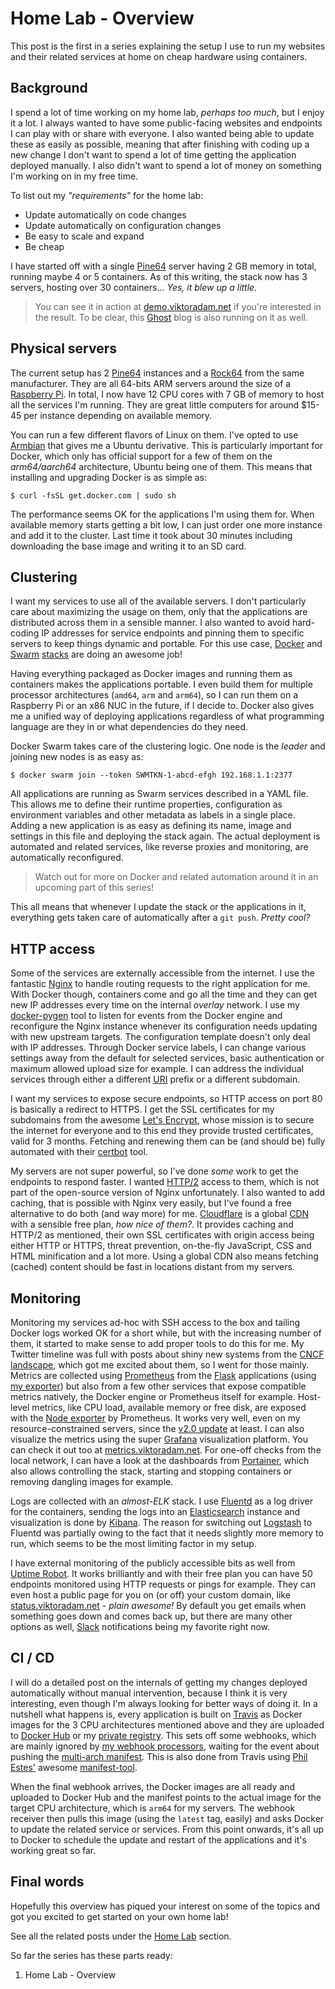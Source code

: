 # Home Lab - Overview

This post is the first in a series explaining the setup I use to run my websites and their related services at home on cheap hardware using containers.

## Background

I spend a lot of time working on my home lab, *perhaps too much*, but I enjoy it a lot. I always wanted to have some public-facing websites and endpoints I can play with or share with everyone. I also wanted being able to update these as easily as possible, meaning that after finishing with coding up a new change I don't want to spend a lot of time getting the application deployed manually. I also didn't want to spend a lot of money on something I'm working on in my free time.

To list out my *"requirements"* for the home lab:

- Update automatically on code changes
- Update automatically on configuration changes
- Be easy to scale and expand
- Be cheap

I have started off with a single [Pine64](https://www.pine64.org/?page_id=1194) server having 2 GB memory in total, running maybe 4 or 5 containers. As of this writing, the stack now has 3 servers, hosting over 30 containers... *Yes, it blew up a little.*

> You can see it in action at [demo.viktoradam.net](https://demo.viktoradam.net) if you're interested in the result. To be clear, this [Ghost](https://ghost.org/) blog is also running on it as well.

## Physical servers

The current setup has 2 [Pine64](https://www.pine64.org/?page_id=1194) instances and a [Rock64](https://www.pine64.org/?page_id=7147) from the same manufacturer. They are all 64-bits ARM servers around the size of a [Raspberry Pi](https://www.raspberrypi.org/). In total, I now have 12 CPU cores with 7 GB of memory to host all the services I'm running. They are great little computers for around $15-45 per instance depending on available memory.

You can run a few different flavors of Linux on them. I've opted to use [Armbian](https://www.armbian.com/) that gives me a Ubuntu derivative. This is particularly important for Docker, which only has official support for a few of them on the *arm64/aarch64* architecture, Ubuntu being one of them. This means that installing and upgrading Docker is as simple as:

```shell
$ curl -fsSL get.docker.com | sudo sh
```

The performance seems OK for the applications I'm using them for. When available memory starts getting a bit low, I can just order one more instance and add it to the cluster. Last time it took about 30 minutes including downloading the base image and writing it to an SD card.

## Clustering

I want my services to use all of the available servers. I don't particularly care about maximizing the usage on them, only that the applications are distributed across them in a sensible manner. I also wanted to avoid hard-coding IP addresses for service endpoints and pinning them to specific servers to keep things dynamic and portable. For this use case, [Docker](https://www.docker.com) and [Swarm](https://docs.docker.com/engine/swarm/) [stacks](https://docs.docker.com/engine/reference/commandline/stack/) are doing an awesome job!

Having everything packaged as Docker images and running them as containers makes the applications portable. I even build them for multiple processor architectures (`amd64`, `arm` and `arm64`), so I can run them on a Raspberry Pi or an x86 NUC in the future, if I decide to. Docker also gives me a unified way of deploying applications regardless of what programming language are they in or what dependencies do they need.

Docker Swarm takes care of the clustering logic. One node is the *leader* and joining new nodes is as easy as:

```shell
$ docker swarm join --token SWMTKN-1-abcd-efgh 192.168.1.1:2377
```

All applications are running as Swarm services described in a YAML file. This allows me to define their runtime properties, configuration as environment variables and other metadata as labels in a single place. Adding a new application is as easy as defining its name, image and settings in this file and deploying the stack again. The actual deployment is automated and related services, like reverse proxies and monitoring, are automatically reconfigured.

> Watch out for more on Docker and related automation around it in an upcoming part of this series!

This all means that whenever I update the stack or the applications in it, everything gets taken care of automatically after a `git push`. *Pretty cool?*

## HTTP access

Some of the services are externally accessible from the internet. I use the fantastic [Nginx](https://www.nginx.com/) to handle routing requests to the right application for me. With Docker though, containers come and go all the time and they can get new IP addresses every time on the internal *overlay* network. I use my [docker-pygen](https://github.com/rycus86/docker-pygen) tool to listen for events from the Docker engine and reconfigure the Nginx instance whenever its configuration needs updating with new upstream targets. The configuration template doesn't only deal with IP addresses. Through Docker service labels, I can change various settings away from the default for selected services, basic authentication or maximum allowed upload size for example. I can address the individual services through either a different [URI](https://en.wikipedia.org/wiki/Uniform_Resource_Identifier) prefix or a different subdomain.

I want my services to expose secure endpoints, so HTTP access on port 80 is basically a redirect to HTTPS. I get the SSL certificates for my subdomains from the awesome [Let's Encrypt](https://letsencrypt.org/), whose mission is to secure the internet for everyone and to this end they provide trusted certificates, valid for 3 months. Fetching and renewing them can be (and should be) fully automated with their [certbot](https://certbot.eff.org/) tool.

My servers are not super powerful, so I've done *some* work to get the endpoints to respond faster. I wanted [HTTP/2](https://en.wikipedia.org/wiki/HTTP/2) access to them, which is not part of the open-source version of Nginx unfortunately. I also wanted to add caching, that is possible with Nginx very easily, but I've found a free alternative to do both (and way more) for me. [Cloudflare](https://www.cloudflare.com/) is a global [CDN](https://en.wikipedia.org/wiki/Content_delivery_network) with a sensible free plan, *how nice of them?*. It provides caching and HTTP/2 as mentioned, their own SSL certificates with origin access being either HTTP or HTTPS, threat prevention, on-the-fly JavaScript, CSS and HTML minification and a lot more. Using a global CDN also means fetching (cached) content should be fast in locations distant from my servers.

## Monitoring

Monitoring my services ad-hoc with SSH access to the box and tailing Docker logs worked OK for a short while, but with the increasing number of them, it started to make sense to add proper tools to do this for me. My Twitter timeline was full with posts about shiny new systems from the [CNCF landscape](https://github.com/cncf/landscape), which got me excited about them, so I went for those mainly. Metrics are collected using [Prometheus](https://prometheus.io/) from the [Flask](http://flask.pocoo.org/) applications (using [my exporter](https://github.com/rycus86/prometheus_flask_exporter)) but also from a few other services that expose compatible metrics natively, the Docker engine or Prometheus itself for example. Host-level metrics, like CPU load, available memory or free disk, are exposed with the [Node exporter](https://github.com/prometheus/node_exporter) by Prometheus. It works very well, even on my resource-constrained servers, since the [v2.0 update](https://coreos.com/blog/prometheus-2.0-storage-layer-optimization) at least. I can also visualize the metrics using the super [Grafana](https://grafana.com/) visualization platform. You can check it out too at [metrics.viktoradam.net](https://metrics.viktoradam.net/). For one-off checks from the local network, I can have a look at the dashboards from [Portainer](https://portainer.io/), which also allows controlling the stack, starting and stopping containers or removing dangling images for example.

Logs are collected with an *almost-ELK* stack. I use [Fluentd](https://www.fluentd.org/) as a log driver for the containers, sending the logs into an [Elasticsearch](https://www.elastic.co/products/elasticsearch) instance and visualization is done by [Kibana](https://www.elastic.co/products/kibana). The reason for switching out [Logstash](https://www.elastic.co/products/logstash) to Fluentd was partially owing to the fact that it needs slightly more memory to run, which seems to be the most limiting factor in my setup.

I have external monitoring of the publicly accessible bits as well from [Uptime Robot](https://uptimerobot.com/). It works brilliantly and with their free plan you can have 50 endpoints monitored using HTTP requests or pings for example. They can even host a public page for you on (or off) your custom domain, like [status.viktoradam.net](https://status.viktoradam.net) - *plain awesome!* By default you get emails when something goes down and comes back up, but there are many other options as well, [Slack](https://slack.com/) notifications being my favorite right now.

## CI / CD

I will do a detailed post on the internals of getting my changes deployed automatically without manual intervention, because I think it is very interesting, even though I'm always looking for better ways of doing it. In a nutshell what happens is, every application is built on [Travis](https://travis-ci.org/) as Docker images for the 3 CPU architectures mentioned above and they are uploaded to [Docker Hub](https://hub.docker.com/) or my [private registry](https://docs.docker.com/registry/deploying/). This sets off some webhooks, which are mainly ignored by [my webhook processors](https://github.com/rycus86/webhook-proxy), waiting for the event about pushing the [multi-arch manifest](https://blog.docker.com/2017/11/multi-arch-all-the-things/). This is also done from Travis using [Phil Estes'](https://twitter.com/estesp) awesome [manifest-tool](https://github.com/estesp/manifest-tool).

When the final webhook arrives, the Docker images are all ready and uploaded to Docker Hub and the manifest points to the actual image for the target CPU architecture, which is `arm64` for my servers. The webhook receiver then pulls this image (using the `latest` tag, easily) and asks Docker to update the related service or services. From this point onwards, it's all up to Docker to schedule the update and restart of the applications and it's working great so far.

## Final words

Hopefully this overview has piqued your interest on some of the topics and got you excited to get started on your own home lab!

See all the related posts under the [Home Lab](https://blog.viktoradam.net/tag/home-lab/) section.

So far the series has these parts ready:

1. Home Lab - Overview
